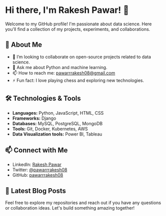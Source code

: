 # Hi there, I'm Rakesh Pawar! 👋

Welcome to my GitHub profile! I'm passionate about data science. Here you'll find a collection of my projects, experiments, and collaborations.

## 🚀 About Me

- 👯 I’m looking to collaborate on open-source projects related to data science.
- 💬 Ask me about Python and machine learning.
- 📫 How to reach me: [pawarrrakesh08@gmail.com](mailto:pawarrrakesh08@gmail.com)
- ⚡ Fun fact: I love playing chess and exploring new technologies.

## 🛠️ Technologies & Tools

- **Languages:** Python, JavaScript, HTML, CSS
- **Frameworks:** Django
- **Databases:** MySQL, PostgreSQL, MongoDB
- **Tools:** Git, Docker, Kubernetes, AWS
- **Data Visualization tools:** Power BI, Tableau
<!-- 
## 📈 GitHub Stats

![Rakesh's GitHub stats](https://github-readme-stats.vercel.app/api?username=pawarrrakesh08&show_icons=true&theme=radical) 
-->

## 📫 Connect with Me

- LinkedIn: [Rakesh Pawar](https://www.linkedin.com/in/rakesh-pawar)
- Twitter: [@pawarrrakesh08](https://twitter.com/pawarrrakesh08)
- GitHub: [pawarrrakesh08](https://github.com/pawarrrakesh08)

## 📝 Latest Blog Posts

<!-- BLOG-POST-LIST:START -->
<!-- - [Title of the latest blog post](#)
- [Another blog post title](#) -->
<!-- BLOG-POST-LIST:END -->

<!--  ## 🏆 GitHub Trophies

![GitHub Trophies](https://github-profile-trophy.vercel.app/?username=pawarrrakesh08&theme=radical)

## 🔗 Top Projects

- [Project 1](https://github.com/pawarrrakesh08/project1): Brief description of project 1.
- [Project 2](https://github.com/pawarrrakesh08/project2): Brief description of project 2.
- [Project 3](https://github.com/pawarrrakesh08/project3): Brief description of project 3. -->

Feel free to explore my repositories and reach out if you have any questions or collaboration ideas. Let's build something amazing together!
